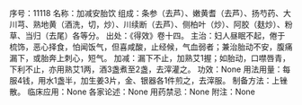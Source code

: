 序号：11118
名称：加减安胎饮
组成：条参（去芦）、嫩黄耆（去芦）、扬芍药、大川芎、熟地黄（酒洗，切，炒）、川续断（去芦）、侧柏叶（炒）、阿胶（麸炒）、粉草、当归（去尾）各等分。
出处：《得效》卷十四。
主治：妇人昼眠不起，倦于梳饰，恶心择食，怕闻饭气，但喜咸酸，止经候，气血弱者；兼治胎动不安，腹痛漏下，或胎奔上刺心，短气。
加减：漏下不止，加熟艾1握；如胎动，口噤唇青，下利不止，亦用熟艾1两，酒3盏煮至2盏，去滓灌之。
功效：None
用法用量：每服4钱，用水1盏半，加生姜3片，金、银器各1件煎之，去滓服。
制备方法：上锉散。
临床应用：None
各家论述：None
用药禁忌：None
附注：None
